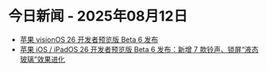 # 今日新闻 - 2025年08月12日
- [苹果 visionOS 26 开发者预览版 Beta 6 发布](https://www.ithome.com/0/874/644.htm)
- [苹果 iOS / iPadOS 26 开发者预览版 Beta 6 发布：新增 7 款铃声、锁屏“液态玻璃”效果进化](https://www.ithome.com/0/874/642.htm)
